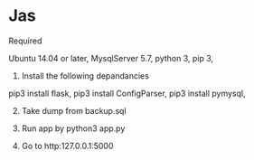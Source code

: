 # Jas
Required

Ubuntu 14.04 or later, 
MysqlServer 5.7, 
python 3, 
pip 3, 

1. Install the following depandancies

pip3 install flask, 
pip3 install ConfigParser, 
pip3 install pymysql, 

2. Take dump from backup.sql

3. Run app by python3 app.py

4. Go to http:127.0.0.1:5000
